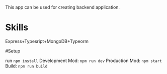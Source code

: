 This app can be used for creating backend application. 
# Skills
  Express+Typesript+MongoDB+Typeorm
  
  #Setup
  
  run `npm install`
  Development Mod: `npm run dev`
  Production Mod: `npm start`
  Build: `npm run build`